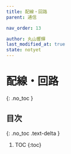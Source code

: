 ```yaml
---
title: 配線・回路
parent: 通信

nav_order: 13

author: 丸山響輝
last_modified_at: true
state: notyet
---
```


# **配線・回路**
{: .no_toc }

## 目次
{: .no_toc .text-delta }

1. TOC
{:toc}